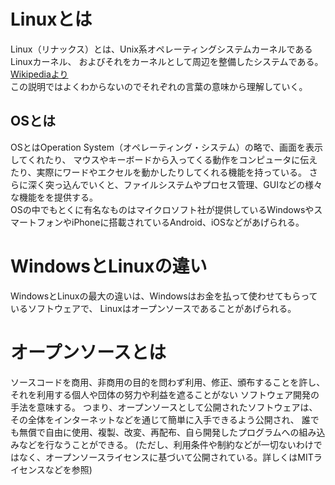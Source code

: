 # Linuxとは  
Linux（リナックス）とは、Unix系オペレーティングシステムカーネルであるLinuxカーネル、
およびそれをカーネルとして周辺を整備したシステムである。  
[Wikipediaより](https://ja.wikipedia.org/wiki/Linux)  
この説明ではよくわからないのでそれぞれの言葉の意味から理解していく。  
  
## OSとは  
OSとはOperation System（オペレーティング・システム）の略で、画面を表示してくれたり、
マウスやキーボードから入ってくる動作をコンピュータに伝えたり、実際にワードやエクセルを動かしたりしてくれる機能を持っている。
さらに深く突っ込んでいくと、ファイルシステムやプロセス管理、GUIなどの様々な機能をを提供する。  
OSの中でもとくに有名なものはマイクロソフト社が提供しているWindowsやスマートフォンやiPhoneに搭載されているAndroid、iOSなどがあげられる。
  
# WindowsとLinuxの違い
WindowsとLinuxの最大の違いは、Windowsはお金を払って使わせてもらっているソフトウェアで、
Linuxはオープンソースであることがあげられる。  
  
# オープンソースとは
ソースコードを商用、非商用の目的を問わず利用、修正、頒布することを許し、それを利用する個人や団体の努力や利益を遮ることがない
ソフトウェア開発の手法を意味する。
つまり、オープンソースとして公開されたソフトウェアは、その全体をインターネットなどを通じて簡単に入手できるよう公開され、
誰でも無償で自由に使用、複製、改変、再配布、自ら開発したプログラムへの組み込みなどを行なうことができる。
(ただし、利用条件や制約などが一切ないわけではなく、オープンソースライセンスに基づいて公開されている。詳しくはMITライセンスなどを参照)







  

